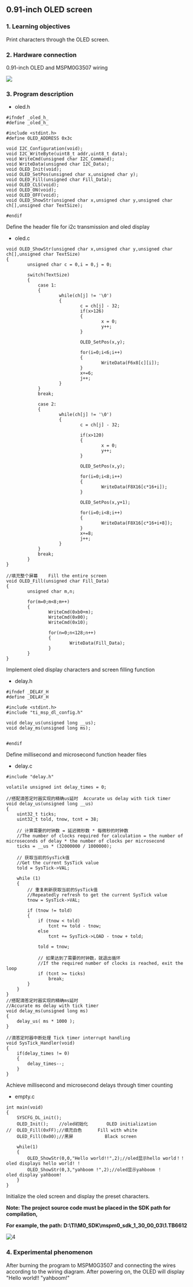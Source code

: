 ## 0.91-inch OLED screen

### 1. Learning objectives

Print characters through the OLED screen.

### 2. Hardware connection

0.91-inch OLED and MSPM0G3507 wiring

![](2.png)

### 3. Program description

- oled.h

```
#ifndef _oled_h_
#define _oled_h_

#include <stdint.h>
#define OLED_ADDRESS 0x3c

void I2C_Configuration(void);
void I2C_WriteByte(uint8_t addr,uint8_t data);
void WriteCmd(unsigned char I2C_Command);
void WriteData(unsigned char I2C_Data);
void OLED_Init(void);
void OLED_SetPos(unsigned char x,unsigned char y);
void OLED_Fill(unsigned char Fill_Data);
void OLED_CLS(void);
void OLED_ON(void);
void OLED_OFF(void);
void OLED_ShowStr(unsigned char x,unsigned char y,unsigned char ch[],unsigned char TextSize);

#endif
```

Define the header file for i2c transmission and oled display

- oled.c

```
void OLED_ShowStr(unsigned char x,unsigned char y,unsigned char ch[],unsigned char TextSize)
{
		unsigned char c = 0,i = 0,j = 0;
		
		switch(TextSize)
		{
			case 1:
			{
					while(ch[j] != '\0')
					{
							c = ch[j] - 32;
							if(x>126)
							{
									x = 0;
									y++;
							}
							
							OLED_SetPos(x,y);
							
							for(i=0;i<6;i++)
							{
									WriteData(F6x8[c][i]);
							}
							x+=6;
							j++;
					}
			}
			break;
			
			case 2:
			{
					while(ch[j] != '\0')
					{
							c = ch[j] - 32;
							
							if(x>120)
							{
									x = 0;
									y++;
							}
							
							OLED_SetPos(x,y);
							
							for(i=0;i<8;i++)
							{
									WriteData(F8X16[c*16+i]);	
							}
							
							OLED_SetPos(x,y+1);
							
							for(i=0;i<8;i++)
							{
									WriteData(F8X16[c*16+i+8]);
							}
							x+=8;
							j++;		
					}
			}
			break;
		}
}

//填充整个屏幕	Fill the entire screen
void OLED_Fill(unsigned char Fill_Data)
{
		unsigned char m,n;
		
		for(m=0;m<8;m++)
		{
				WriteCmd(0xb0+m);
				WriteCmd(0x00);
				WriteCmd(0x10);
				
				for(n=0;n<128;n++)
				{
						WriteData(Fill_Data);
				}
		}
}

```

 Implement oled display characters and screen filling function

- delay.h

```
#ifndef _DELAY_H
#define _DELAY_H

#include <stdint.h>
#include "ti_msp_dl_config.h"

void delay_us(unsigned long __us);
void delay_ms(unsigned long ms);


#endif
```

Define millisecond and microsecond function header files

- delay.c

```
#include "delay.h"

volatile unsigned int delay_times = 0;

//搭配滴答定时器实现的精确us延时	Accurate us delay with tick timer
void delay_us(unsigned long __us) 
{
    uint32_t ticks;
    uint32_t told, tnow, tcnt = 38;

    // 计算需要的时钟数 = 延迟微秒数 * 每微秒的时钟数
	//The number of clocks required for calculation = the number of microseconds of delay * the number of clocks per microsecond
    ticks = __us * (32000000 / 1000000);

    // 获取当前的SysTick值
	//Get the current SysTick value
    told = SysTick->VAL;

    while (1)
    {
        // 重复刷新获取当前的SysTick值
		//Repeatedly refresh to get the current SysTick value
        tnow = SysTick->VAL;

        if (tnow != told)
        {
            if (tnow < told)
                tcnt += told - tnow;
            else
                tcnt += SysTick->LOAD - tnow + told;

            told = tnow;

            // 如果达到了需要的时钟数，就退出循环
			//If the required number of clocks is reached, exit the loop
            if (tcnt >= ticks)
                break;
        }
    }
}
//搭配滴答定时器实现的精确ms延时
//Accurate ms delay with tick timer
void delay_ms(unsigned long ms) 
{
	delay_us( ms * 1000 );
}

//滴答定时器中断处理	Tick timer interrupt handling
void SysTick_Handler(void)
{
	if(delay_times != 0)
	{
		delay_times--;
	}
}
```

Achieve millisecond and microsecond delays through timer counting

- empty.c

```
int main(void)
{	
	SYSCFG_DL_init();
	OLED_Init();	//oled初始化		OLED initialization
//	OLED_Fill(0xFF);//填充白色		Fill with white
	OLED_Fill(0x00);//黑屏			Black screen
	
	while(1)
	{
		OLED_ShowStr(0,0,"Hello world!!",2);//oled显示hello world！！	oled displays hello world! !
		OLED_ShowStr(0,3,"yahboom !",2);//oled显示yahboom ！				oled display yahboom!
	}
}

```

Initialize the oled screen and display the preset characters.

**Note: The project source code must be placed in the SDK path for compilation,**

**For example, the path: D:\TI\M0_SDK\mspm0_sdk_1_30_00_03\1.TB6612**

![4](4.png)



### 4. Experimental phenomenon

After burning the program to MSPM0G3507 and connecting the wires according to the wiring diagram. After powering on, the OLED will display "Hello world!! "yahboom!"